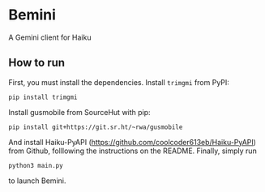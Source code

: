 # Bemini
A Gemini client for Haiku
## How to run
First, you must install the dependencies.
Install `trimgmi` from PyPI:
```
pip install trimgmi
```
Install gusmobile from SourceHut with pip:
```
pip install git+https://git.sr.ht/~rwa/gusmobile
```
And install Haiku-PyAPI (https://github.com/coolcoder613eb/Haiku-PyAPI) from Github, folllowing the instructions on the README.
Finally, simply run
```
python3 main.py
```
to launch Bemini.
